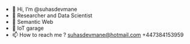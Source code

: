 - 👋 Hi, I’m @suhasdevmane
- 👀 Researcher and Data Scientist
- 🌱 Semantic Web
- 💞️ IoT garage
- 📫 How to reach me ?
suhasdevmane@hotmail.com
+447384153959

<!---
suhasdevmane/suhasdevmane is a ✨ special ✨ repository because its `README.md` (this file) appears on your GitHub profile.
You can click the Preview link to take a look at your changes.
--->
